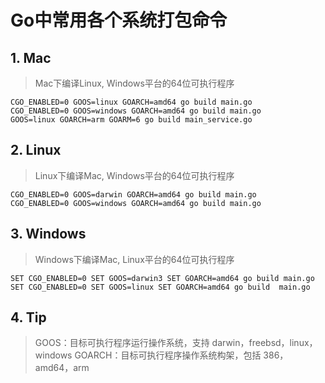 # Go中常用各个系统打包命令

## 1. Mac
> Mac下编译Linux, Windows平台的64位可执行程序
```shell
CGO_ENABLED=0 GOOS=linux GOARCH=amd64 go build main.go
CGO_ENABLED=0 GOOS=windows GOARCH=amd64 go build main.go
GOOS=linux GOARCH=arm GOARM=6 go build main_service.go
```
## 2. Linux
> Linux下编译Mac, Windows平台的64位可执行程序
```shell
CGO_ENABLED=0 GOOS=darwin GOARCH=amd64 go build main.go
CGO_ENABLED=0 GOOS=windows GOARCH=amd64 go build main.go
```
## 3. Windows
> Windows下编译Mac, Linux平台的64位可执行程序
```shell
SET CGO_ENABLED=0 SET GOOS=darwin3 SET GOARCH=amd64 go build main.go
SET CGO_ENABLED=0 SET GOOS=linux SET GOARCH=amd64 go build  main.go
```
## 4. Tip
> GOOS：目标可执行程序运行操作系统，支持 darwin，freebsd，linux，windows
> GOARCH：目标可执行程序操作系统构架，包括 386，amd64，arm
